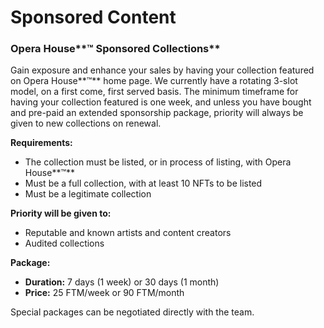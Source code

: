 # Sponsored Content

### Opera House**™ Sponsored Collections**

Gain exposure and enhance your sales by having your collection featured on Opera House**™** home page. We currently have a rotating 3-slot model, on a first come, first served basis. The minimum timeframe for having your collection featured is one week, and unless you have bought and pre-paid an extended sponsorship package, priority will always be given to new collections on renewal.

**Requirements:**

* The collection must be listed, or in process of listing, with Opera House**™**
* Must be a full collection, with at least 10 NFTs to be listed
* Must be a legitimate collection

**Priority will be given to:**

* Reputable and known artists and content creators
* Audited collections

**Package:**

* **Duration:** 7 days (1 week) or 30 days (1 month)
* **Price:** 25 FTM/week or 90 FTM/month

Special packages can be negotiated directly with the team.
